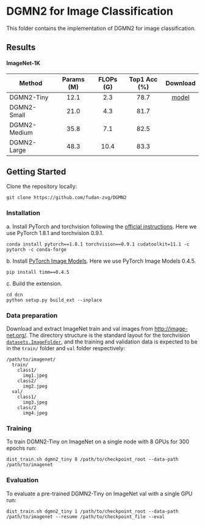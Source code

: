# DGMN2 for Image Classification

This folder contains the implementation of DGMN2 for image classification.


## Results

#### ImageNet-1K

| Method       | Params (M) | FLOPs (G) | Top1 Acc (%) | Download |
|--------------|:----------:|:---------:|:------------:|:--------:|
| DGMN2-Tiny   |    12.1    |    2.3    |     78.7     | [model](https://drive.google.com/file/d/1H21VwFOzkv47GIXnV2a47F2K98wn3s0a/view?usp=sharing) |
| DGMN2-Small  |    21.0    |    4.3    |     81.7     |          |
| DGMN2-Medium |    35.8    |    7.1    |     82.5     |          |
| DGMN2-Large  |    48.3    |   10.4    |     83.3     |          |


## Getting Started

Clone the repository locally:
```
git clone https://github.com/fudan-zvg/DGMN2
```


### Installation

a. Install PyTorch and torchvision following the [official instructions](https://pytorch.org/). Here we use PyTorch 1.8.1 and torchvision 0.9.1.
```
conda install pytorch==1.8.1 torchvision==0.9.1 cudatoolkit=11.1 -c pytorch -c conda-forge
```

b. Install [PyTorch Image Models](https://github.com/rwightman/pytorch-image-models). Here we use PyTorch Image Models 0.4.5.
```
pip install timm==0.4.5
```

c. Build the extension.
```
cd dcn
python setup.py build_ext --inplace
```


### Data preparation

Download and extract ImageNet train and val images from http://image-net.org/.
The directory structure is the standard layout for the torchvision [`datasets.ImageFolder`](https://pytorch.org/docs/stable/torchvision/datasets.html#imagefolder), and the training and validation data is expected to be in the `train/` folder and `val` folder respectively:

```
/path/to/imagenet/
  train/
    class1/
      img1.jpeg
    class2/
      img2.jpeg
  val/
    class1/
      img3.jpeg
    class/2
      img4.jpeg
```


### Training
To train DGMN2-Tiny on ImageNet on a single node with 8 GPUs for 300 epochs run:

```
dist_train.sh dgmn2_tiny 8 /path/to/checkpoint_root --data-path /path/to/imagenet
```


### Evaluation
To evaluate a pre-trained DGMN2-Tiny on ImageNet val with a single GPU run:
```
dist_train.sh dgmn2_tiny 1 /path/to/checkpoint_root --data-path /path/to/imagenet --resume /path/to/checkpoint_file --eval
```
